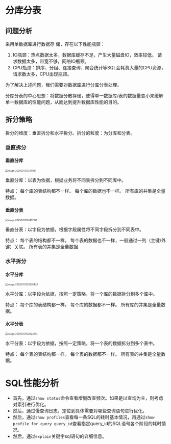 # 分库分表

## 问题分析

采用单数据库进行数据存 储，存在以下性能瓶颈：

1. IO瓶颈：热点数据太多，数据库缓存不足，产生大量磁盘IO，效率较低。 请求数据太多，带宽不够，网络IO瓶颈。 
2. CPU瓶颈：排序、分组、连接查询、聚合统计等SQL会耗费大量的CPU资源，请求数太多，CPU出现瓶颈。

为了解决上述问题，我们需要对数据库进行分库分表处理。

分库分表的中心思想：将数据分散存储，使得单一数据库/表的数据量变小来缓解单一数据库的性能问题，从而达到提升数据库性能的目的。

## 拆分策略

拆分的维度：垂直拆分和水平拆分。拆分的粒度：为分库和分表。

### 垂直拆分

#### 垂直分库

<img src="https://wsb-typora-picture.oss-cn-chengdu.aliyuncs.com/picgo/202503131234255.png" alt="image-20250313123411147" style="zoom: 50%;" />

垂直分库：以表为依据，根据业务将不同表拆分到不同库中。

 特点： 每个库的表结构都不一样。 每个库的数据也不一样。 所有库的并集是全量数据。

#### 垂直分表

<img src="https://wsb-typora-picture.oss-cn-chengdu.aliyuncs.com/picgo/202503131234252.png" alt="image-20250313123457193" style="zoom:50%;" />

垂直分表：以字段为依据，根据字段属性将不同字段拆分到不同表中。

 特点： 每个表的结构都不一样。 每个表的数据也不一样，一般通过一列（主键/外键）关联。 所有表的并集是全量数据

### 水平拆分

#### 水平分库

<img src="https://wsb-typora-picture.oss-cn-chengdu.aliyuncs.com/picgo/202503131238463.png" alt="image-20250313123830423" style="zoom: 50%;" />

水平分库：以字段为依据，按照一定策略，将一个库的数据拆分到多个库中。 

特点： 每个库的表结构都一样。 每个库的数据都不一样。 所有库的并集是全量数据。

#### 水平分表

<img src="https://wsb-typora-picture.oss-cn-chengdu.aliyuncs.com/picgo/202503131239643.png" alt="image-20250313123922573" style="zoom:50%;" />

水平分表：以字段为依据，按照一定策略，将一个表的数据拆分到多个表中。 

特点： 每个表的表结构都一样。 每个表的数据都不一样。 所有表的并集是全量数据。

# SQL性能分析

- 首先，通过`show status`命令查看增删改查频次。如果是以查询为主，则考虑对索引进行优化。
- 然后，通过慢查询日志，定位到具体需要对哪些查询语句进行优化。
- 然后，通过`show profiles`查看每一条SQL的耗时基本情况，再通过`show profile for query query_id`查看指定query_id的SQL语句各个阶段的耗时情况。
- 然后，通过`explain`关键字sql语句的详细信息。